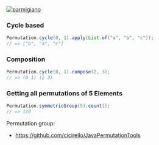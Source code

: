 [![parmigiano](https://maven-badges.herokuapp.com/maven-central/io.github.jbock-java/parmigiano/badge.svg?subject=parmigiano)](https://maven-badges.herokuapp.com/maven-central/io.github.jbock-java/parmigiano)

### Cycle based

````java
Permutation.cycle(0, 1).apply(List.of("a", "b", "c"));
// => ["b", "a", "c"]
````

### Composition

````java
Permutation.cycle(0, 1).compose(2, 3);
// => (0 1) (2 3)
````

### Getting all permutations of 5 Elements

````java
Permutation.symmetricGroup(5).count();
// => 120
````

Permutation group:

* https://github.com/cicirello/JavaPermutationTools
